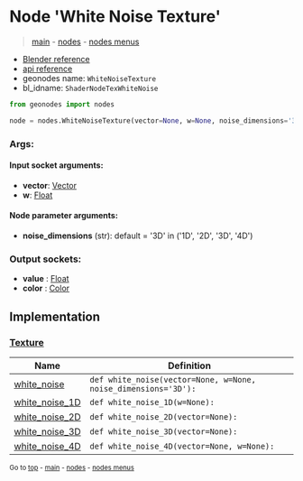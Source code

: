 # Node 'White Noise Texture'

> [main](../structure.md) - [nodes](nodes.md) - [nodes menus](nodes_menus.md)

- [Blender reference](https://docs.blender.org/manual/en/latest/modeling/geometry_nodes/texture/white_noise.html)
- [api reference](https://docs.blender.org/api/current/bpy.types.ShaderNodeTexWhiteNoise.html)
- geonodes name: `WhiteNoiseTexture`
- bl_idname: `ShaderNodeTexWhiteNoise`

```python
from geonodes import nodes

node = nodes.WhiteNoiseTexture(vector=None, w=None, noise_dimensions='3D')
```

### Args:

#### Input socket arguments:

- **vector**: [Vector](Vector.md)
- **w**: [Float](Float.md)

#### Node parameter arguments:

- **noise_dimensions** (str): default = '3D' in ('1D', '2D', '3D', '4D')

### Output sockets:

- **value** : [Float](Float.md)
- **color** : [Color](Color.md)

## Implementation

### [Texture](Texture.md)

| Name | Definition |
|------|------------|
 | [white_noise](Texture.md#white_noise-staticmethod) | `def white_noise(vector=None, w=None, noise_dimensions='3D'):` |
 | [white_noise_1D](Texture.md#white_noise_1D-staticmethod) | `def white_noise_1D(w=None):` |
 | [white_noise_2D](Texture.md#white_noise_2D-staticmethod) | `def white_noise_2D(vector=None):` |
 | [white_noise_3D](Texture.md#white_noise_3D-staticmethod) | `def white_noise_3D(vector=None):` |
 | [white_noise_4D](Texture.md#white_noise_4D-staticmethod) | `def white_noise_4D(vector=None, w=None):` |

<sub>Go to [top](#node-{wnode.bnode.name}) - [main](../structure.md) - [nodes](nodes.md) - [nodes menus](nodes_menus.md)</sub>

